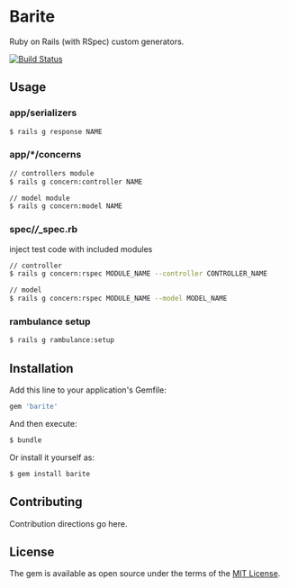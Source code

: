 # Barite

Ruby on Rails (with RSpec) custom generators.

[![Build Status](https://travis-ci.org/weathare/barite.svg?branch=master)](https://travis-ci.org/weathare/barite)

## Usage

### app/serializers

```bash
$ rails g response NAME
```

### app/*/concerns

```bash
// controllers module
$ rails g concern:controller NAME

// model module
$ rails g concern:model NAME
```

### spec/*/*_spec.rb

inject test code with included modules

```bash
// controller
$ rails g concern:rspec MODULE_NAME --controller CONTROLLER_NAME

// model
$ rails g concern:rspec MODULE_NAME --model MODEL_NAME
```

### rambulance setup

```bash
$ rails g rambulance:setup
```

## Installation
Add this line to your application's Gemfile:

```ruby
gem 'barite'
```

And then execute:
```bash
$ bundle
```

Or install it yourself as:
```bash
$ gem install barite
```

## Contributing
Contribution directions go here.

## License
The gem is available as open source under the terms of the [MIT License](http://opensource.org/licenses/MIT).
